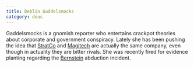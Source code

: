 ```yaml
---
title: Deblin Gaddelsmocks
category: deus
---
```

Gaddelsmocks is a gnomish reporter who entertains crackpot theories about corporate and government conspiracy. Lately she has been pushing the idea that [StratCo](org-strat-co) and [Magitech](org-magitech) are actually the same company, even though in actuality they are bitter rivals. She was recently fired for evidence planting regarding the [Bernstein](npc-bernstein) abduction incident.
